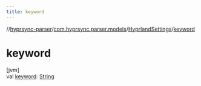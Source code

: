 ```yaml
---
title: keyword
---
```

//[hyprsync-parser](../../../index.html)/[com.hyprsync.parser.models](../index.html)/[HyprlandSettings](index.html)/[keyword](keyword.html)



# keyword



[jvm]\
val [keyword](keyword.html): [String](https://kotlinlang.org/api/core/kotlin-stdlib/kotlin/-string/index.html)




